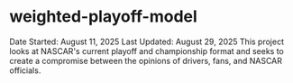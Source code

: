 # weighted-playoff-model
Date Started: August 11, 2025
Last Updated: August 29, 2025
This project looks at NASCAR's current playoff and championship format and seeks to create a compromise between the opinions of drivers, fans, and NASCAR officials.